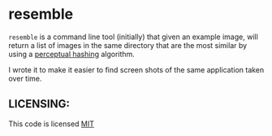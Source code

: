 # resemble

`resemble` is a command line tool (initially) that given an example image, will return a list of images in the same directory that are the most similar by using a [perceptual hashing](https://en.wikipedia.org/wiki/Perceptual_hashing) algorithm.

I wrote it to make it easier to find screen shots of the same application taken over time.

LICENSING:
----
This code is licensed [MIT](./LICENSE)
